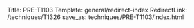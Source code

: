 Title: PRE-T1103
Template: general/redirect-index
RedirectLink: /techniques/T1326
save_as: techniques/PRE-T1103/index.html